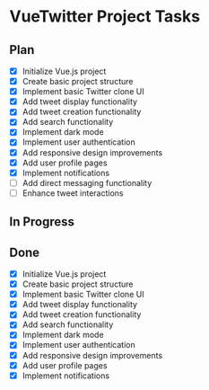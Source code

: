 # VueTwitter Project Tasks

## Plan
- [x] Initialize Vue.js project
- [x] Create basic project structure
- [x] Implement basic Twitter clone UI
- [x] Add tweet display functionality
- [x] Add tweet creation functionality
- [x] Add search functionality
- [x] Implement dark mode
- [x] Implement user authentication
- [x] Add responsive design improvements
- [x] Add user profile pages
- [x] Implement notifications
- [ ] Add direct messaging functionality
- [ ] Enhance tweet interactions

## In Progress

## Done
- [x] Initialize Vue.js project
- [x] Create basic project structure
- [x] Implement basic Twitter clone UI
- [x] Add tweet display functionality
- [x] Add tweet creation functionality
- [x] Add search functionality
- [x] Implement dark mode
- [x] Implement user authentication
- [x] Add responsive design improvements
- [x] Add user profile pages
- [x] Implement notifications
